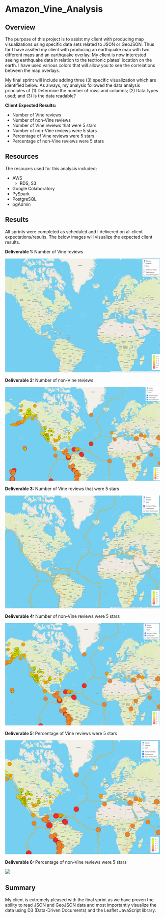 # Amazon_Vine_Analysis

## Overview 
The purpose of this project is to assist my client with producing map visualizations using specific data sets related to JSON or GeoJSON. Thus far I have assited my client with producing an earthquake map with two different maps and an earthquake overlay.  My client is now interested seeing earthquake data in relation to the tectronic plates' location on the earth.  I have used various colors that will allow you to see the correlations between the map overlays.

My final sprint will include adding three (3) specific visualization which are identified below.  As always, my analysis followed the data analysis principles of (1) Determine the number of rows and columns; (2) Data types used; and (3) Is the data readable?

__Client Expected Results:__
- Number of Vine reviews 
- Number of non-Vine reviews
- Number of Vine reviews that were 5 stars
- Number of non-Vine reviews were 5 stars
- Percentage of Vine reviews were 5 stars
- Percentage of non-Vine reviews were 5 stars


## Resources
The resouces used for this analysis included;
- AWS
  - RDS, S3
- Google Colaboratory
- PySpark
- PostgreSQL
- pgAdmin


## Results
All sprints were completed as scheduled and I delivered on all client expectations/results. The below images will visualize the expected client results.

__Deliverable 1:__ Number of Vine reviews

![](https://github.com/SheaButta/Mapping_Earthquakes/blob/main/Earthquake_Challenge/static/images/NoOverlay.PNG)


__Deliverable 2:__ Number of non-Vine reviews

![](https://github.com/SheaButta/Mapping_Earthquakes/blob/main/Earthquake_Challenge/static/images/InitialPageLoad.PNG)


__Deliverable 3:__ Number of Vine reviews that were 5 stars

![](https://github.com/SheaButta/Mapping_Earthquakes/blob/main/Earthquake_Challenge/static/images/TechtronicPlatesOverlay.PNG)


__Deliverable 4:__ Number of non-Vine reviews were 5 stars

![](https://github.com/SheaButta/Mapping_Earthquakes/blob/main/Earthquake_Challenge/static/images/Techtronic_EQs.PNG)


__Deliverable 5:__ Percentage of Vine reviews were 5 stars

![](https://github.com/SheaButta/Mapping_Earthquakes/blob/main/Earthquake_Challenge/static/images/Techtronic_EQs_majorEQs.PNG)


__Deliverable 6:__ Percentage of non-Vine reviews were 5 stars

![](https://github.com/SheaButta/Mapping_Earthquakes/blob/main/Earthquake_Challenge/static/images/Satellite_AllOverlays.PNG)


## Summary
My client is extremely pleased with the final sprint as we have proven the ability to read JSON and GeoJSON data and most importantly visualize the data using D3 (Data-Driven Documents) and the Leaflet JavaScript library.  









